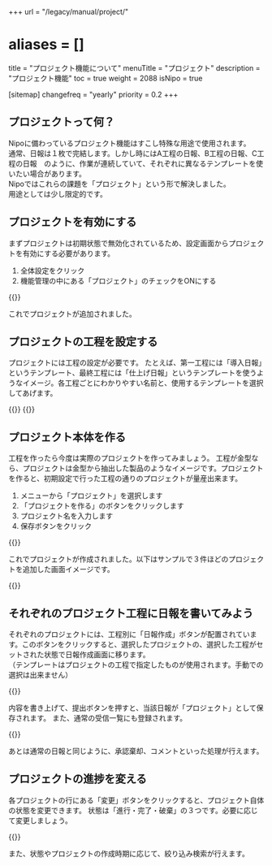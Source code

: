 +++
url = "/legacy/manual/project/"
# aliases = []
title = "プロジェクト機能について"
menuTitle = "プロジェクト"
description = "プロジェクト機能"
toc = true
weight = 2088
isNipo = true

[sitemap]
  changefreq = "yearly"
  priority = 0.2
+++

## プロジェクトって何？

Nipoに備わっているプロジェクト機能はすこし特殊な用途で使用されます。  
通常、日報は１枚で完結します。しかし時にはA工程の日報、B工程の日報、C工程の日報　のように、作業が連続していて、それぞれに異なるテンプレートを使いたい場合があります。  
Nipoではこれらの課題を「プロジェクト」という形で解決しました。  
用途としては少し限定的です。

## プロジェクトを有効にする

まずプロジェクトは初期状態で無効化されているため、設定画面からプロジェクトを有効にする必要があります。

1. 全体設定をクリック
2. 機能管理の中にある「プロジェクト」のチェックをONにする

{{<iTablet filename="img/enableProject" msg="プロジェクトを有効にします" alice="ok">}}

これでプロジェクトが追加されました。

## プロジェクトの工程を設定する

プロジェクトには工程の設定が必要です。
たとえば、第一工程には「導入日報」というテンプレート、最終工程には「仕上げ日報」というテンプレートを使うようなイメージ。各工程ごとにわかりやすい名前と、使用するテンプレートを選択してあげます。

{{<iTablet filename="img/projectSetting" msg="プロジェクトの工程を作る" alice="ok">}}
{{<iTablet filename="img/projectSetting2" msg="サンプルで２つの工程を作ってみました" alice="ok">}}

## プロジェクト本体を作る

工程を作ったら今度は実際のプロジェクトを作ってみましょう。
工程が金型なら、プロジェクトは金型から抽出した製品のようなイメージです。プロジェクトを作ると、初期設定で行った工程の通りのプロジェクトが量産出来ます。

1. メニューから「プロジェクト」を選択します
2. 「プロジェクトを作る」のボタンをクリックします
3. プロジェクト名を入力します
4. 保存ボタンをクリック

{{<iTablet filename="img/makeProject" msg="プロジェクト本体を作ってみよう" alice="ok">}}

これでプロジェクトが作成されました。以下はサンプルで３件ほどのプロジェクトを追加した画面イメージです。

{{<iTablet filename="img/projectList" msg="プロジェクトを３件ほど登録した画面イメージ" alice="ok">}}

## それぞれのプロジェクト工程に日報を書いてみよう

それぞれのプロジェクトには、工程別に「日報作成」ボタンが配置されています。このボタンをクリックすると、選択したプロジェクトの、選択した工程がセットされた状態で日報作成画面に移ります。  
（テンプレートはプロジェクトの工程で指定したものが使用されます。手動での選択は出来ません）

{{<iTablet filename="img/makeReport" msg="プロジェクト画面から日報作成するとプロジェクト情報が自動でセットされるよ" alice="ok">}}

内容を書き上げて、提出ボタンを押すと、当該日報が「プロジェクト」として保存されます。
また、通常の受信一覧にも登録されます。

{{<iTablet filename="img/projectWrited" msg="日報が提出されるとボタンが日報へのリンクに変わります" alice="ok">}}

あとは通常の日報と同じように、承認棄却、コメントといった処理が行えます。

## プロジェクトの進捗を変える

各プロジェクトの行にある「変更」ボタンをクリックすると、プロジェクト自体の状態を変更できます。
状態は「進行・完了・破棄」の３つです。必要に応じて変更しましょう。

{{<iTablet filename="img/projectStatus" msg="完了や破棄など状態を変更できます" alice="ok">}}

また、状態やプロジェクトの作成時期に応じて、絞り込み検索が行えます。
